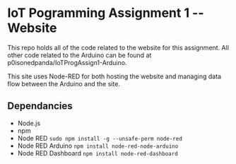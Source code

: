 # IoT Pogramming Assignment 1 -- Website
This repo holds all of the code related to the website for this assignment. All other code related to the Arduino can be found at p0isonedpanda/IoTProgAssign1-Arduino.

This site uses Node-RED for both hosting the website and managing data flow between the Arduino and the site.

## Dependancies
- Node.js
- npm
- Node RED `sudo npm install -g --unsafe-perm node-red`
- Node RED Arduino `npm install node-red-node-arduino`
- Node RED Dashboard `npm install node-red-dashboard`

